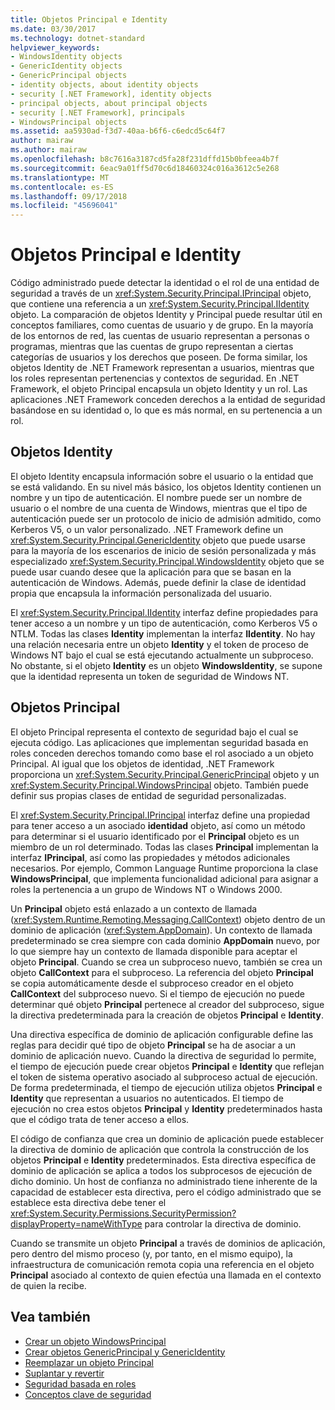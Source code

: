 ```yaml
---
title: Objetos Principal e Identity
ms.date: 03/30/2017
ms.technology: dotnet-standard
helpviewer_keywords:
- WindowsIdentity objects
- GenericIdentity objects
- GenericPrincipal objects
- identity objects, about identity objects
- security [.NET Framework], identity objects
- principal objects, about principal objects
- security [.NET Framework], principals
- WindowsPrincipal objects
ms.assetid: aa5930ad-f3d7-40aa-b6f6-c6edcd5c64f7
author: mairaw
ms.author: mairaw
ms.openlocfilehash: b8c7616a3187cd5fa28f231dffd15b0bfeea4b7f
ms.sourcegitcommit: 6eac9a01ff5d70c6d18460324c016a3612c5e268
ms.translationtype: MT
ms.contentlocale: es-ES
ms.lasthandoff: 09/17/2018
ms.locfileid: "45696041"
---
```

# <a name="principal-and-identity-objects"></a>Objetos Principal e Identity
Código administrado puede detectar la identidad o el rol de una entidad de seguridad a través de un <xref:System.Security.Principal.IPrincipal> objeto, que contiene una referencia a un <xref:System.Security.Principal.IIdentity> objeto. La comparación de objetos Identity y Principal puede resultar útil en conceptos familiares, como cuentas de usuario y de grupo. En la mayoría de los entornos de red, las cuentas de usuario representan a personas o programas, mientras que las cuentas de grupo representan a ciertas categorías de usuarios y los derechos que poseen. De forma similar, los objetos Identity de .NET Framework representan a usuarios, mientras que los roles representan pertenencias y contextos de seguridad. En .NET Framework, el objeto Principal encapsula un objeto Identity y un rol. Las aplicaciones .NET Framework conceden derechos a la entidad de seguridad basándose en su identidad o, lo que es más normal, en su pertenencia a un rol.  
  
## <a name="identity-objects"></a>Objetos Identity  
 El objeto Identity encapsula información sobre el usuario o la entidad que se está validando. En su nivel más básico, los objetos Identity contienen un nombre y un tipo de autenticación. El nombre puede ser un nombre de usuario o el nombre de una cuenta de Windows, mientras que el tipo de autenticación puede ser un protocolo de inicio de admisión admitido, como Kerberos V5, o un valor personalizado. .NET Framework define un <xref:System.Security.Principal.GenericIdentity> objeto que puede usarse para la mayoría de los escenarios de inicio de sesión personalizada y más especializado <xref:System.Security.Principal.WindowsIdentity> objeto que se puede usar cuando desee que la aplicación para que se basan en la autenticación de Windows. Además, puede definir la clase de identidad propia que encapsula la información personalizada del usuario.  
  
 El <xref:System.Security.Principal.IIdentity> interfaz define propiedades para tener acceso a un nombre y un tipo de autenticación, como Kerberos V5 o NTLM. Todas las clases **Identity** implementan la interfaz **IIdentity**. No hay una relación necesaria entre un objeto **Identity** y el token de proceso de Windows NT bajo el cual se está ejecutando actualmente un subproceso. No obstante, si el objeto **Identity** es un objeto **WindowsIdentity**, se supone que la identidad representa un token de seguridad de Windows NT.  
  
## <a name="principal-objects"></a>Objetos Principal  
 El objeto Principal representa el contexto de seguridad bajo el cual se ejecuta código. Las aplicaciones que implementan seguridad basada en roles conceden derechos tomando como base el rol asociado a un objeto Principal. Al igual que los objetos de identidad, .NET Framework proporciona un <xref:System.Security.Principal.GenericPrincipal> objeto y un <xref:System.Security.Principal.WindowsPrincipal> objeto. También puede definir sus propias clases de entidad de seguridad personalizadas.  
  
 El <xref:System.Security.Principal.IPrincipal> interfaz define una propiedad para tener acceso a un asociado **identidad** objeto, así como un método para determinar si el usuario identificado por el **Principal** objeto es un miembro de un rol determinado. Todas las clases **Principal** implementan la interfaz **IPrincipal**, así como las propiedades y métodos adicionales necesarios. Por ejemplo, Common Language Runtime proporciona la clase **WindowsPrincipal**, que implementa funcionalidad adicional para asignar a roles la pertenencia a un grupo de Windows NT o Windows 2000.  
  
 Un **Principal** objeto está enlazado a un contexto de llamada (<xref:System.Runtime.Remoting.Messaging.CallContext>) objeto dentro de un dominio de aplicación (<xref:System.AppDomain>). Un contexto de llamada predeterminado se crea siempre con cada dominio **AppDomain** nuevo, por lo que siempre hay un contexto de llamada disponible para aceptar el objeto **Principal**. Cuando se crea un subproceso nuevo, también se crea un objeto **CallContext** para el subproceso. La referencia del objeto **Principal** se copia automáticamente desde el subproceso creador en el objeto **CallContext** del subproceso nuevo. Si el tiempo de ejecución no puede determinar qué objeto **Principal** pertenece al creador del subproceso, sigue la directiva predeterminada para la creación de objetos **Principal** e **Identity**.  
  
 Una directiva específica de dominio de aplicación configurable define las reglas para decidir qué tipo de objeto **Principal** se ha de asociar a un dominio de aplicación nuevo. Cuando la directiva de seguridad lo permite, el tiempo de ejecución puede crear objetos **Principal** e **Identity** que reflejan el token de sistema operativo asociado al subproceso actual de ejecución. De forma predeterminada, el tiempo de ejecución utiliza objetos **Principal** e **Identity** que representan a usuarios no autenticados. El tiempo de ejecución no crea estos objetos **Principal** y **Identity** predeterminados hasta que el código trata de tener acceso a ellos.  
  
 El código de confianza que crea un dominio de aplicación puede establecer la directiva de dominio de aplicación que controla la construcción de los objetos **Principal** e **Identity** predeterminados. Esta directiva específica de dominio de aplicación se aplica a todos los subprocesos de ejecución de dicho dominio. Un host de confianza no administrado tiene inherente de la capacidad de establecer esta directiva, pero el código administrado que se establece esta directiva debe tener el <xref:System.Security.Permissions.SecurityPermission?displayProperty=nameWithType> para controlar la directiva de dominio.  
  
 Cuando se transmite un objeto **Principal** a través de dominios de aplicación, pero dentro del mismo proceso (y, por tanto, en el mismo equipo), la infraestructura de comunicación remota copia una referencia en el objeto **Principal** asociado al contexto de quien efectúa una llamada en el contexto de quien la recibe.  
  
## <a name="see-also"></a>Vea también

- [Crear un objeto WindowsPrincipal](../../../docs/standard/security/how-to-create-a-windowsprincipal-object.md)  
- [Crear objetos GenericPrincipal y GenericIdentity](../../../docs/standard/security/how-to-create-genericprincipal-and-genericidentity-objects.md)  
- [Reemplazar un objeto Principal](../../../docs/standard/security/replacing-a-principal-object.md)  
- [Suplantar y revertir](../../../docs/standard/security/impersonating-and-reverting.md)  
- [Seguridad basada en roles](../../../docs/standard/security/role-based-security.md)  
- [Conceptos clave de seguridad](../../../docs/standard/security/key-security-concepts.md)
